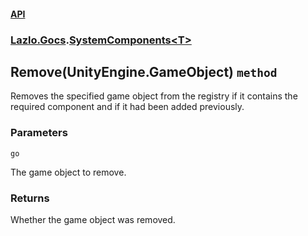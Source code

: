 #### [API](./API.md 'API')
### [Lazlo.Gocs](./API.md#Lazlo-Gocs 'Lazlo.Gocs').[SystemComponents&lt;T&gt;](./Lazlo-Gocs-SystemComponents-T-.md 'Lazlo.Gocs.SystemComponents&lt;T&gt;')
## Remove(UnityEngine.GameObject) `method`
Removes the specified game object from the registry if it contains the required component and if it had been added previously.
### Parameters

<a name='Lazlo-Gocs-SystemComponents-T--Remove(UnityEngine-GameObject)-go'></a>
`go`

The game object to remove.
### Returns
Whether the game object was removed.

